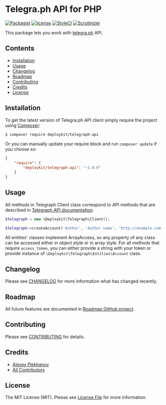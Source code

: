 # Telegra.ph API for PHP

[![Packagist](https://img.shields.io/packagist/v/symfony/symfony.svg)](https://packagist.org/packages/deploykit/telegraph-api)
[![license](https://img.shields.io/github/license/mashape/apistatus.svg)](LICENSE.md)
[![StyleCI](https://styleci.io/repos/76974544/shield?branch=master&style=flat)](https://styleci.io/repos/76974544)
[![Scrutinizer](https://img.shields.io/scrutinizer/g/filp/whoops.svg)](https://scrutinizer-ci.com/g/deploykit/telegraph-api)

This package lets you work with [telegra.ph](http://telegra.ph) API.

## Contents

- [Installation](#installation)
- [Usage](#usage)
- [Changelog](#changelog)
- [Roadmap](#roadmap)
- [Contributing](#contributing)
- [Credits](#credits)
- [License](#license)

## Installation

To get the latest version of Telegra.ph API client simply require the project using [Composer](https://getcomposer.org):

```bash
$ composer require deploykit/telegraph-api
```

Or you can manually update your require block and run `composer update` if you choose so:

```json
{
    "require": {
        "deploykit/telegraph-api": "~1.0.0"
    }
}
```

## Usage
All methods in Telegraph Client class correspond to API methods that are described in [Telegraph API documentation](http://telegra.ph/api).

```php
$telegraph = new \Deploykit\Telegraph\Client();

$telegraph->createAccount('Author', 'Author name', 'http://example.com');
```

All entities' classes implement ArrayAccess, so any property of any class can be accessed either in object style or in array style.
For all methods that require `access_token`, you can either provide a string with your token or provide instance of `\Deploykit\Telegraph\Entities\Account` class.

## Changelog

Please see [CHANGELOG](CHANGELOG.md) for more information what has changed recently.

## Roadmap

All future features are documented in [Roadmap GitHub project](https://github.com/deploykit/telegraph-api/projects/1).

## Contributing

Please see [CONTRIBUTING](CONTRIBUTING.md) for details.

## Credits

- [Alexey Plekhanov](https://github.com/alexsoft)
- [All Contributors](../../contributors)

## License

The MIT License (MIT). Please see [License File](LICENSE) for more information.
